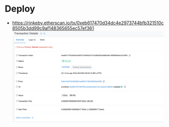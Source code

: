 # Deploy
* https://rinkeby.etherscan.io/tx/0xeb617470d34dc4e2973744bfb321510c8505b3dd99c9af148365655ec57ef361
![Deploy](./explorer_tx_deploy.png)
